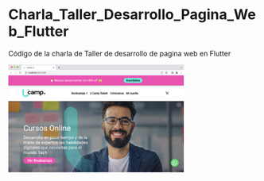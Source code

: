# Charla_Taller_Desarrollo_Pagina_Web_Flutter
Código de la charla de Taller de desarrollo de pagina web en Flutter


<img src="https://github.com/U-Camp/Charla_Taller_Desarrollo_Pagina_Web_Flutter/blob/main/Demo.png" width="70%" />

